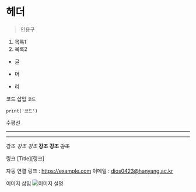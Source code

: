 # 헤더

> 인용구

1. 목록1
2. 목록2

* 글
- 머
+ 리

코드 삽입
`코드`

```
print('코드')
```

수평선
* * *
-----

강조
*강조*
_강조_
**강조**
__강조__
~~강조~~

링크
[Title][링크]

자동 연결
링크 : <https://example.com>
이메일 : <dios0423@hanyang.ac.kr>

이미지 삽입
![이미지 설명](경로)

